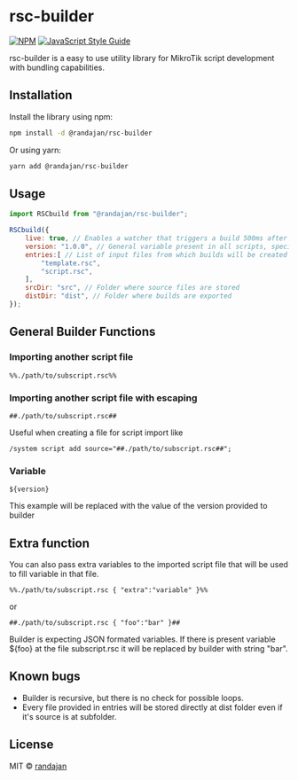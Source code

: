 # rsc-builder

[![NPM](https://img.shields.io/npm/v/@randajan/rsc-builder.svg)](https://www.npmjs.com/package/@randajan/rsc-builder) [![JavaScript Style Guide](https://img.shields.io/badge/code_style-standard-brightgreen.svg)](https://standardjs.com)

rsc-builder is a easy to use utility library for MikroTik script development with bundling capabilities.

## Installation

Install the library using npm:

```bash
npm install -d @randajan/rsc-builder
```

Or using yarn:

```bash
yarn add @randajan/rsc-builder
```

## Usage

```javascript
import RSCbuild from "@randajan/rsc-builder";

RSCbuild({
    live: true, // Enables a watcher that triggers a build 500ms after the last source code change
    version: "1.0.0", // General variable present in all scripts, specifying the version of the entire build
    entries:[ // List of input files from which builds will be created
        "template.rsc",
        "script.rsc",
    ],
    srcDir: "src", // Folder where source files are stored
    distDir: "dist", // Folder where builds are exported
});
```

## General Builder Functions

### Importing another script file

```plaintext
%%./path/to/subscript.rsc%%
```

### Importing another script file with escaping

```plaintext
##./path/to/subscript.rsc##
```

Useful when creating a file for script import like

```plaintext
/system script add source="##./path/to/subscript.rsc##";
```

### Variable

```plaintext
${version}
```

This example will be replaced with the value of the version provided to builder

## Extra function

You can also pass extra variables to the imported script file that will be used to fill variable in that file.

```plaintext
%%./path/to/subscript.rsc { "extra":"variable" }%%
```

or 

```plaintext
##./path/to/subscript.rsc { "foo":"bar" }##
```

Builder is expecting JSON formated variables.
If there is present variable ${foo} at the file subscript.rsc it will be replaced by builder with string "bar".


## Known bugs
- Builder is recursive, but there is no check for possible loops.
- Every file provided in entries will be stored directly at dist folder even if it's source is at subfolder.


## License

MIT © [randajan](https://github.com/randajan)